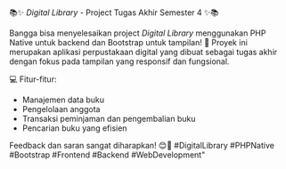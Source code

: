 📚✨ *Digital Library* - Project Tugas Akhir Semester 4 ✨📚

Bangga bisa menyelesaikan project *Digital Library* menggunakan PHP Native untuk backend dan Bootstrap untuk tampilan! 🎉
Proyek ini merupakan aplikasi perpustakaan digital yang dibuat sebagai tugas akhir dengan fokus pada tampilan yang responsif dan fungsional.

💻 Fitur-fitur:
- Manajemen data buku
- Pengelolaan anggota
- Transaksi peminjaman dan pengembalian buku
- Pencarian buku yang efisien

Feedback dan saran sangat diharapkan! 😊🙌 #DigitalLibrary #PHPNative #Bootstrap #Frontend #Backend #WebDevelopment"
